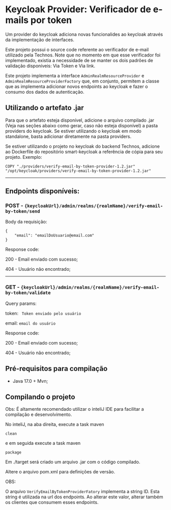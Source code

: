 Keycloak Provider: Verificador de e-mails por token
=============================
Um provider do keycloak adiciona novas funcionalides ao keycloak através da implementação de interfaces.

Este projeto possui o source code referente ao verificador de e-mail utilizado pela Technos. 
Note que no momento em que esse verificador foi implementado, existia a necessidade de se manter 
os dois padrões de validação disponíveis: Via Token e Via link.

Este projeto implementa a interface ```AdminRealmResourceProvider``` e ```AdminRealmResourceProviderFactory``` que, em conjunto, permitem a classe que as implementa adicionar novos endpoints ao keycloak e fazer o consumo dos dados de autenticação.


## Utilizando o artefato .jar

Para que o artefato esteja disponível, adicione o arquivo compilado .jar (Veja nas seções abaixo como gerar, caso não esteja disponível) a pasta providers do keycloak.
Se estiver utilizando o keycloak em modo standalone, basta adicionar diretamente na pasta providers.

Se estiver utilizando o projeto no keycloak do backend Technos, adicione ao Dockerfile do repositório smart-keycloak a referência de cópia para seu projeto. 
Exemplo:

```
COPY "./providers/verify-email-by-token-provider-1.2.jar" "/opt/keycloak/providers/verify-email-by-token-provider-1.2.jar"
```



<hr/>

## Endpoints disponíveis:

### POST - `{keycloakUrl}/admin/realms/{realmName}/verify-email-by-token/send`

Body da requisição:

```
{
    "email": "emailDoUsuario@email.com"
}
```

Response code:

200 - Email enviado com sucesso;

404 - Usuário não encontrado;


<hr/>

### GET - `{keycloakUrl}/admin/realms/{realmName}/verify-email-by-token/validate`

Query params:

token: ` Token enviado pelo usuário`

email: `email do usuário`

Response code:

200 - Email enviado com sucesso;

404 - Usuário não encontrado;


## Pré-requisitos para compilação

- Java 17.0 + Mvn;


## Compilando o projeto

Obs: É altamente recomendado utilizar o inteliJ IDE para facilitar a compilação e desenvolvimento.


No inteliJ, na aba direita, execute a task maven

```clean```

e em seguida execute a task maven

```package```


Em ./target será criado um arquivo .jar com o código compilado.

Altere o arquivo pom.xml para definições de versão.


OBS:

O arquivo ```VerifyEmailByTokenProviderFatory``` implementa a string ID. Esta string é utilizada na url dos endpoints. Ao alterar este valor, alterar também os clientes que consumem esses endpoints.